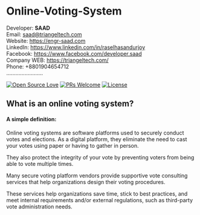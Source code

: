 # Online-Voting-System

Developer: <b>SAAD</b> <br>
Email: saad@triangeltech.com<br>
Website: https://engr-saad.com <br>
LinkedIn: https://www.linkedin.com/in/raselhasandurjoy<br>
Facebook: https://www.facebook.com/developer.saad<br>
Company WEB: https://triangeltech.com/ <br>
Phone: +8801904654712<br>
........................

[![Open Source Love](https://badges.frapsoft.com/os/v2/open-source.svg?v=102)](https://github.com/raselhasandurjoy/Online-Voting-System)
[![PRs Welcome](https://img.shields.io/badge/PRs-welcome-brightgreen.svg?style=flat-square)](http://makeapullrequest.com)
[![License](https://img.shields.io/badge/License-Apache%202.0-blue.svg)](https://opensource.org/licenses/Apache-2.0)

## What is an online voting system?
#### A simple definition:
 
Online voting systems are software platforms used to securely conduct votes and elections. As a digital platform, they eliminate the need to cast your votes using paper or having to gather in person.
 
They also protect the integrity of your vote by preventing voters from being able to vote multiple times.
 
Many secure voting platform vendors provide supportive vote consulting services that help organizations design their voting procedures.
 
These services help organizations save time, stick to best practices, and meet internal requirements and/or external regulations, such as third-party vote administration needs.
